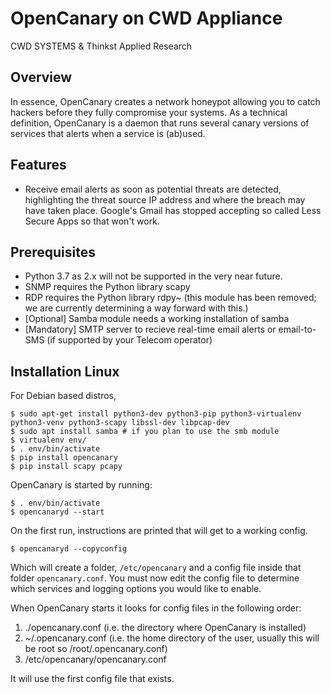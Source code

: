 OpenCanary on CWD Appliance
===========================
CWD SYSTEMS & Thinkst Applied Research

Overview
----------

In essence, OpenCanary creates a network honeypot allowing you to catch hackers before they fully compromise your systems. As a technical definition, OpenCanary is a daemon that runs several canary versions of services that alerts when a service is (ab)used.

Features
----------

* Receive email alerts as soon as potential threats are detected, highlighting the threat source IP address and where the breach may have taken place. Google's Gmail has stopped accepting so called Less Secure Apps so that won't work. 

Prerequisites
----------------

* Python 3.7 as 2.x will not be supported in the very near future.
* SNMP requires the Python library scapy
* RDP requires the Python library rdpy~ (this module has been removed; we are currently determining a way forward with this.)
* [Optional] Samba module needs a working installation of samba
* [Mandatory] SMTP server to recieve real-time email alerts or email-to-SMS (if supported by your Telecom operator)

Installation Linux
------------------

For Debian based distros,

```
$ sudo apt-get install python3-dev python3-pip python3-virtualenv python3-venv python3-scapy libssl-dev libpcap-dev
$ sudo apt install samba # if you plan to use the smb module
$ virtualenv env/
$ . env/bin/activate
$ pip install opencanary
$ pip install scapy pcapy
```

OpenCanary is started by running:

```
$ . env/bin/activate
$ opencanaryd --start
```

On the first run, instructions are printed that will get to a working config.

```
$ opencanaryd --copyconfig
```

Which will create a folder, `/etc/opencanary` and a config file inside that folder `opencanary.conf`. You must now edit the config file to determine which services and logging options you would like to enable.

When OpenCanary starts it looks for config files in the following order:

1. ./opencanary.conf (i.e. the directory where OpenCanary is installed)
2. ~/.opencanary.conf (i.e. the home directory of the user, usually this will be root so /root/.opencanary.conf)
3. /etc/opencanary/opencanary.conf

It will use the first config file that exists.
